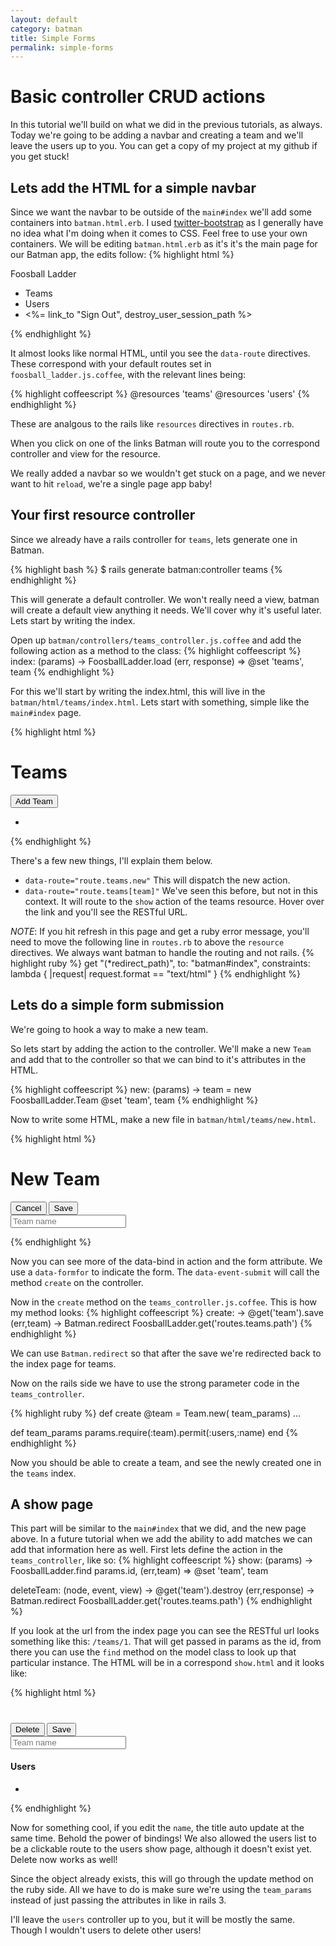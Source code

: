 ```yaml
---
layout: default
category: batman
title: Simple Forms
permalink: simple-forms
---
```

# Basic controller CRUD actions

  In this tutorial we'll build on what we did in the previous tutorials, as always.  Today we're going to be adding a navbar and creating a team and we'll leave the users up to you.  You can get a copy of my project at my github if you get stuck!

## Lets add the HTML for a simple navbar

  Since we want the navbar to be outside of the `main#index` we'll add some containers into `batman.html.erb`.  I used [twitter-bootstrap](http://getbootstrap.com) as I generally have no idea what I'm doing when it comes to CSS.  Feel free to use your own containers.  We will be editing `batman.html.erb` as it's it's the main page for our Batman app, the edits follow:
{% highlight html %}
<div class="container-fluid">
  <div class="row-fluid">
    <div class="span2">
      <div class="navbar-header">
        <a class="navbar-brand">Foosball Ladder</a>
      </div>
      <ul class="nav nav-pills nav-stacked">
        <li><a data-route="routes.teams">Teams</a></li>
         <li><a data-route="routes.users">Users</a></li>
         <li><%= link_to "Sign Out", destroy_user_session_path %></li>
      </ul>
    </div>
   <div data-yield="main"></div>
  </div>
  <script type="text/javascript">
    FoosballLadder.currentUser = FoosballLadder.User.createFromJSON( <%= current_user.to_json.html_safe %> );
    FoosballLadder.run();
  </script>
</div>
{% endhighlight %}
   
 It almost looks like normal HTML, until you see the `data-route` directives.  These correspond with your default routes set in `foosball_ladder.js.coffee`, with the relevant lines being:

{% highlight coffeescript %}
 @resources 'teams'
 @resources 'users'
{% endhighlight %}

These are analgous to the rails like `resources` directives in `routes.rb`.
   
 When you click on one of the links Batman will route you to the correspond controller and view for the resource.
   
We really added a navbar so we wouldn't get stuck on a page, and we never want to hit `reload`, we're a single page app baby!
   
## Your first resource controller

Since we already have a rails controller for `teams`, lets generate one in Batman.
  
{% highlight bash %}
$ rails generate batman:controller teams
{% endhighlight %}
  
This will generate a default controller.  We won't really need a view, batman will create a default view anything it needs.  We'll cover why it's useful later.  Lets start by writing the index.
  
Open up `batman/controllers/teams_controller.js.coffee` and add the following action as a method to the class:
{% highlight coffeescript %}
index: (params) ->
  FoosballLadder.load (err, response) =>
    @set 'teams', team
{% endhighlight %}
  
For this we'll start by writing the index.html, this will live in the `batman/html/teams/index.html`.  Lets start with something, simple like the `main#index` page.
  
{% highlight html %}
<div class="span10">
  <h1 class="span9">Teams</h1>
  <div class="span6">
    <div class="row-fluid">
      <div class="btn-group pull-right">
        <button type="button" class="btn btn-default" data-event-route="route.teams.new">Add Team</button>
      </div>
    </div>
    <ul class="list-group">
      <div data-foreach-team="teams">
        <li class="list-group-item"><a data-route="routes.teams[team]" data-bind="team.name"></a></li>
      </div>
    </ul>
  </div>
</div>
{% endhighlight %}
  
There's a few new things, I'll explain them below.
  
- `data-route="route.teams.new"` This will dispatch the new action.
- `data-route="route.teams[team]"` We've seen this before, but not in this context.  It will route to the `show` action of the teams resource.  Hover over the link and you'll see the RESTful URL.
  
_NOTE_: If you hit refresh in this page and get a ruby error message, you'll need to move the following line in `routes.rb` to above the `resource` directives.  We always want batman to handle the routing and not rails.
{% highlight ruby %}
get "(*redirect_path)", to: "batman#index", constraints: lambda { |request| request.format == "text/html" }
{% endhighlight %}
    
## Lets do a simple form submission

We're going to hook a way to make a new team.

So lets start by adding the action to the controller.  We'll make a new `Team` and add that to the controller so that we can bind to it's attributes in the HTML.
  
{% highlight coffeescript %}
new: (params) ->
  team = new FoosballLadder.Team
    @set 'team', team
{% endhighlight %}
  
Now to write some HTML, make a new file in `batman/html/teams/new.html`.
  
{% highlight html %}
<div class="span10">
  <h1 class="span9">New Team</h1>
  <div class="row-fluid">
    <form data-formfor-team="team" data-event-submit="create">
      <div class="span9">
        <div class="btn-group pull-right">
          <button type="button" class="btn btn-default" data-route="routes.teams">Cancel</button>
          <input class="btn btn-default" type="submit" value="Save" />
        </div>
      </div>
      <div class="span8">
        <div class="input-group">
          <input type="text" class="form-control" data-bind="team.name" placeholder="Team name"/>
        </div>
      </div>
    </form>
  </div>
</div>
{% endhighlight %}
   
Now you can see more of the data-bind in action and the form attribute.  We use a `data-formfor` to indicate the form.  The `data-event-submit` will call the method `create` on the controller.
   
Now in the `create` method on the `teams_controller.js.coffee`.  This is how my method looks:
{% highlight coffeescript %}
create: ->
  @get('team').save (err,team) ->
    Batman.redirect FoosballLadder.get('routes.teams.path')
{% endhighlight %}

We can use `Batman.redirect` so that after the save we're redirected back to the index page for teams.
  
Now on the rails side we have to use the strong parameter code in the `teams_controller`.
  
{% highlight ruby %}
def create
  @team = Team.new( team_params)
   ...
  
def team_params
  params.require(:team).permit(:users,:name)
end
{% endhighlight %}

Now you should be able to create a team, and see the newly created one in the `teams` index.

## A show page
  
This part will be similar to the `main#index` that we did, and the new page above.  In a future tutorial when we add the ability to add matches we can add that information here as well.  First lets define the action in the `teams_controller`, like so:
{% highlight coffeescript %}
show: (params) ->
  FoosballLadder.find params.id, (err,team) =>
    @set 'team', team
    
deleteTeam: (node, event, view) ->
  @get('team').destroy (err,response) ->
    Batman.redirect FoosballLadder.get('routes.teams.path')
{% endhighlight %}

If you look at the url from the index page you can see the RESTful url looks something like this: `/teams/1`.  That will get passed in params as the id, from there you can use the `find` method on the model class to look up that particular instance.  The HTML will be in a correspond `show.html` and it looks like:
  
{% highlight html %}
<div class="span10">
  <h1 class="span9" data-bind="team.name"></h1>
  <div class="row-fluid">
    <form data-formfor-team="team" data-event-submit="create">
      <div class="span9">
        <div class="btn-group pull-right">
          <button type="button" class="btn btn-default" data-event-click="deleteTeam">Delete</button>
          <input class="btn btn-default" type="submit" value="Save" />
        </div>
      </div>
      <div class="span8">
        <div class="input-group">
          <input type="text" class="form-control" data-bind="team.name" placeholder="Team name"/>
        </div>
      </div>
      <div class="span9">
        <h4>Users</h4>
        <ul class="list-group">
          <div data-foreach-user="team.users">
            <li class="list-group-item"><a data-route="routes.users[user]" data-bind="user.email"></a></li>
          </div>
        </ul>
      </div>
    </form>
  </div>
</div>
{% endhighlight %}
  
Now for something cool, if you edit the `name`, the title auto update at the same time.  Behold the power of bindings!  We also allowed the users list to be a clickable route to the users show page, although it doesn't exist yet. Delete now works as well!

Since the object already exists, this will go through the update method on the ruby side. All we have to do is make sure we're using the `team_params` instead of just passing the attributes in like in rails 3.

I'll leave the `users` controller up to you, but it will be mostly the same.  Though I wouldn't users to delete other users!


